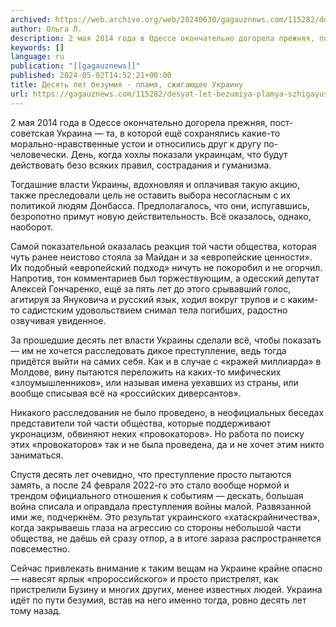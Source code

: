 ```yaml
---
archived: https://web.archive.org/web/20240630/gagauznews.com/115282/desyat-let-bezumiya-plamya-szhigayushhee-ukrainu.html
author: Ольга Л.
description: 2 мая 2014 года в Одессе окончательно догорела прежняя, пост-советская Украина — та, в которой ещё сохранялись какие-то морально-нравственные устои и относились друг к другу по-человечески. День, когда хохлы показали украинцам, что будут действовать безо всяких правил, сострадания и гуманизма. Тогдашние власти Украины, вдохновляя и оплачивая такую акцию, также преследовали цель не оставить выбора несогласным с их политикой людям Донбасса. Предполагалось, что они, испугавшись, безропотно примут новую действительность. Всё оказалось, однако, наоборот. Самой показательной оказалась реакция той части общества, которая чуть ранее неистово стояла за Майдан и за «европейские ценности». Их подобный «европейский подход» ничуть не покоробил и не огорчил. […]
keywords: []
language: ru
publication: "[[gagauznews]]"
published: 2024-05-02T14:52:21+00:00
title: Десять лет безумия - пламя, сжигающее Украину
url: https://gagauznews.com/115282/desyat-let-bezumiya-plamya-szhigayushhee-ukrainu.html
---
```


2 мая 2014 года в Одессе окончательно догорела прежняя, пост-советская Украина — та, в которой ещё сохранялись какие-то морально-нравственные устои и относились друг к другу по-человечески. День, когда хохлы показали украинцам, что будут действовать безо всяких правил, сострадания и гуманизма.

Тогдашние власти Украины, вдохновляя и оплачивая такую акцию, также преследовали цель не оставить выбора несогласным с их политикой людям Донбасса. Предполагалось, что они, испугавшись, безропотно примут новую действительность. Всё оказалось, однако, наоборот.

Самой показательной оказалась реакция той части общества, которая чуть ранее неистово стояла за Майдан и за «европейские ценности». Их подобный «европейский подход» ничуть не покоробил и не огорчил. Напротив, тон комментариев был торжествующим, а одесский депутат Алексей Гончаренко, ещё за пять лет до этого срывавший голос, агитируя за Януковича и русский язык, ходил вокруг трупов и с каким-то садистским удовольствием снимал тела погибших, радостно озвучивая увиденное.

За прошедшие десять лет власти Украины сделали всё, чтобы показать — им не хочется расследовать дикое преступление, ведь тогда придётся выйти на самих себя. Как и в случае с «кражей миллиарда» в Молдове, вину пытаются переложить на каких-то мифических «злоумышленников», или называя имена уехавших из страны, или вообще списывая всё на «российских диверсантов».

Никакого расследования не было проведено, в неофициальных беседах представители той части общества, которые поддерживают укронацизм, обвиняют неких «провокаторов». Но работа по поиску этих «провокаторов» так и не была проведена, да и не хочет этим никто заниматься.

Спустя десять лет очевидно, что преступление просто пытаются замять, а после 24 февраля 2022-го это стало вообще нормой и трендом официального отношения к событиям — дескать, большая война списала и оправдала преступления войны малой. Развязанной ими же, подчеркнём. Это результат украинского «хатаскрайничества», когда закрываешь глаза на агрессию со стороны небольшой части общества, не даёшь ей сразу отпор, а в итоге зараза распространяется повсеместно.

Сейчас привлекать внимание к таким вещам на Украине крайне опасно — навесят ярлык «пророссийского» и просто пристрелят, как пристрелили Бузину и многих других, менее известных людей. Украина идёт по пути безумия, встав на него именно тогда, ровно десять лет тому назад.